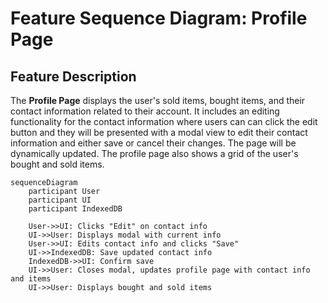 # Feature Sequence Diagram: Profile Page

## Feature Description

The **Profile Page** displays the user's sold items, bought items, and their contact information related to their account. It includes an editing functionality for the contact information where users can can click the edit button and they will be presented with a modal view to edit their contact information and either save or cancel their changes. The page will be dynamically updated. The profile page also shows a grid of the user's bought and sold items.


```mermaid
sequenceDiagram
    participant User
    participant UI
    participant IndexedDB

    User->>UI: Clicks "Edit" on contact info
    UI->>User: Displays modal with current info
    User->>UI: Edits contact info and clicks "Save"
    UI->>IndexedDB: Save updated contact info
    IndexedDB->>UI: Confirm save
    UI->>User: Closes modal, updates profile page with contact info and items
    UI->>User: Displays bought and sold items
``````

